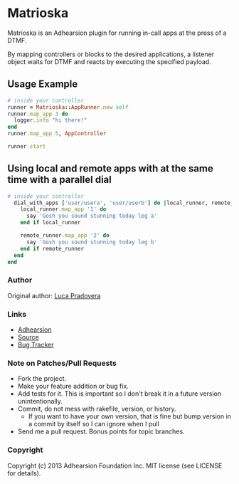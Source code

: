 # Matrioska

Matrioska is an Adhearsion plugin for running in-call apps at the press of a DTMF.

By mapping controllers or blocks to the desired applications, a listener object waits for DTMF and reacts by executing the specified payload.

## Usage Example

```ruby
# inside your controller
runner = Matrioska::AppRunner.new self
runner.map_app 3 do
  logger.info "hi there!"
end
runner.map_app 5, AppController

runner.start
```

## Using local and remote apps with at the same time with a parallel dial
```ruby
# inside your controller
  dial_with_apps ['user/usera', 'user/userb'] do |local_runner, remote_runner, dial|
    local_runner.map_app '1' do
      say 'Gosh you sound stunning today leg a'
    end if local_runner

    remote_runner.map_app '2' do
      say 'Gosh you sound stunning today leg b'
    end if remote_runner
  end
end
```

### Author

Original author: [Luca Pradovera](https://github.com/polysics)

### Links

* [Adhearsion](http://adhearsion.com)
* [Source](https://github.com/polysics/matrioska)
* [Bug Tracker](https://github.com/polysics/matrioska/issues)

### Note on Patches/Pull Requests

* Fork the project.
* Make your feature addition or bug fix.
* Add tests for it. This is important so I don't break it in a future version unintentionally.
* Commit, do not mess with rakefile, version, or history.
  * If you want to have your own version, that is fine but bump version in a commit by itself so I can ignore when I pull
* Send me a pull request. Bonus points for topic branches.

### Copyright

Copyright (c) 2013 Adhearsion Foundation Inc. MIT license (see LICENSE for details).
